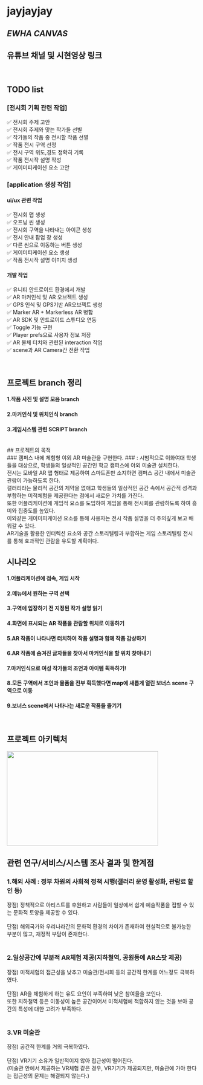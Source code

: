 # jayjayjay  

## _EWHA CANVAS_  


## 유튜브 채널 및 시현영상 링크   
<br>

##  TODO list

### [전시회 기획 관련 작업]

✅ 전시회 주제 고안<br>
✅ 전시회 주제와 맞는 작가들 선별<br>
✅ 작가들의 작품 중 전시할 작품 선별<br>
✅ 작품 전시 구역 선정 <br>
✅ 전시 구역 위도,경도 정확히 기록<br>
✅ 작품 전시작 설명 작성<br>
✅ 게이미피케이션 요소 고안<br>

### [application 생성 작업]
#### ui/ux 관련 작업

✅ 전시회 맵 생성<br>
✅ 오프닝 씬 생성<br>
✅ 전시회 구역을 나타내는 아이콘 생성<br>
✅ 전시 안내 팝업 창 생성<br>
✅ 다른 씬으로 이동하는 버튼 생성<br>
✅ 게이미피케이션 요소 생성<br>
✅ 작품 전시작 설명 이미지 생성<br>

#### 개발 작업<br>

✅ 유니티 안드로이드 환경에서 개발<br>
✅ AR 마커인식 및 AR 오브젝트 생성 <br>
✅ GPS 인식 및 GPS기반 AR오브젝트 생성 <br>
✅ Marker AR + Markerless AR 병합 <br>
✅ AR SDK 및 안드로이드 스튜디오 연동<br>
✅ Toggle 기능 구현<br>
✅ Player prefs으로 사용자 정보 저장<br>
✅ AR 물체 터치와 관련된 interaction 작업 <br>
✅ scene과 AR Camera간 전환 작업 <br>

<br>

## 프로젝트 branch 정리

#### 1.작품 사진 및 설명 모음 branch  

#### 2.마커인식 및 위치인식 branch  

#### 3.게임시스템 관련 SCRIPT branch  

 <br>
## 프로젝트의 목적<br>
### 캠퍼스 내에 체험형 야외 AR 미술관을 구현한다. 
 ###
 : 시범적으로 이화여대 학생들을 대상으로, 학생들의 일상적인 공간인 학교 캠퍼스에 야외 미술관 설치한다. <br>  전시는 모바일 AR 앱 형태로 제공하여 스마트폰만 소지하면 캠퍼스 공간 내에서 미술관 관람이 가능하도록 한다. <br>갤러리라는 물리적 공간의 제약을 없애고 학생들의 일상적인 공간 속에서 공간적 성격과 부합하는 미적체험을 제공한다는 점에서 새로운 가치를 가진다.<br> 또한 어플리케이션에 게임적 요소를 도입하여 게임을 통해 전시회를 관람하도록 하여 흥미와 집중도를 높였다. <br>이와같은 게이미피케이션 요소를 통해 사용자는 전시 작품 설명을 더 주의깊게 보고 배워갈 수 있다. <br>AR기술을 활용한 인터렉션 요소와 공간 스토리텔링과 부합하는 게임 스토리텔링 전시를 통해 효과적인 관람을 유도할 계획이다.

## 시나리오
#### 1.어플리케이션에 접속, 게임 시작<br>
#### 2.메뉴에서 원하는 구역 선택<br>
#### 3.구역에 입장하기 전 지정된 작가 설명 읽기 <br>
#### 4.화면에 표시되는 AR 작품을 관람할 위치로 이동하기<br>
#### 5.AR 작품이 나타나면 터치하여 작품 설명과 함께 작품 감상하기<br>
#### 6.AR 작품에 숨겨진 글자들을 찾아서  마커인식을 할 위치 찾아내기<br>
#### 7.마커인식으로 여성 작가들의 조언과 아이템 획득하기!<br>
#### 8.모든 구역에서 조언과 물품을 전부 획득했다면 map에  새롭게 열린 보너스 scene 구역으로 이동<br>
#### 9.보너스 scene에서 나타나는 새로운 작품들 즐기기<br><br><br>
## 프로젝트 아키텍처

<img src="https://user-images.githubusercontent.com/71870316/118229493-0b89bd80-b4c7-11eb-8f97-4d2440b62226.png" width="400 " height="250">

## 관련 연구/서비스/시스템 조사 결과 및 한계점 
####
### 1.해외 사례 : 정부 차원의 사회적 정책 시행(갤러리 운영 활성화, 관람료 할인 등)<br>
 장점) 정책적으로 아티스트를 후원하고 사람들이 일상에서 쉽게 예술작품을 접할 수 있는 문화적 토양을 제공할 수 있다.<br><br>
 단점) 해외국가와 우리나라간의 문화적 환경의 차이가 존재하여 현실적으로 불가능한 부분이 많고, 재정적 부담이 존재한다.<br><br>
 
### 2.일상공간에 부분적 AR체험 제공(지하철역, 공원등에 AR스팟 제공)<br>
 장점) 미적체험의 접근성을 낮추고 미술관/전시회 등의 공간적 한계를 어느정도 극복하였다.<br><br>
 단점) AR을 체험하게 하는 유도 요인이 부족하여 낮은 참여율을 보인다. <br>또한 지하철역 등은 이동성이 높은 공간이어서 미적체험에 적합하지 않는 것을 보아 공간의 특성에 대한 고려가 부족하다.<br><br>
 
### 3.VR 미술관<br>
 장점) 공간적 한계를 거의 극복하였다.<br><br>
 단점) VR기기 소유가 일반적이지 않아 접근성이 떨어진다. <br>(미술관 안에서 제공하는 VR체험 같은 경우, VR기기가 제공되지만, 미술관에 가야 한다는 접근성의 문제는 해결되지 않는다.)<br>



